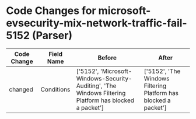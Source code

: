 # Code Changes for microsoft-evsecurity-mix-network-traffic-fail-5152 (Parser)

| Code Change | Field Name | Before | After |
|-------------|------------|--------|-------|
| changed | Conditions | ['5152', 'Microsoft-Windows-Security-Auditing', 'The Windows Filtering Platform has blocked a packet'] | ['5152', 'The Windows Filtering Platform has blocked a packet'] |